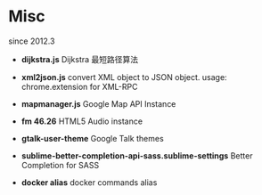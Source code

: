 # Misc

since 2012.3

- **dijkstra.js**
  Dijkstra 最短路径算法

- **xml2json.js**
  convert XML object to JSON object.
  usage: chrome.extension for XML-RPC

- **mapmanager.js**
  Google Map API Instance

- **fm 46.26**
  HTML5 Audio instance 

- **gtalk-user-theme**
  Google Talk themes

- **sublime-better-completion-api-sass.sublime-settings**
  Better Completion for SASS

- **docker alias**
  docker commands alias
